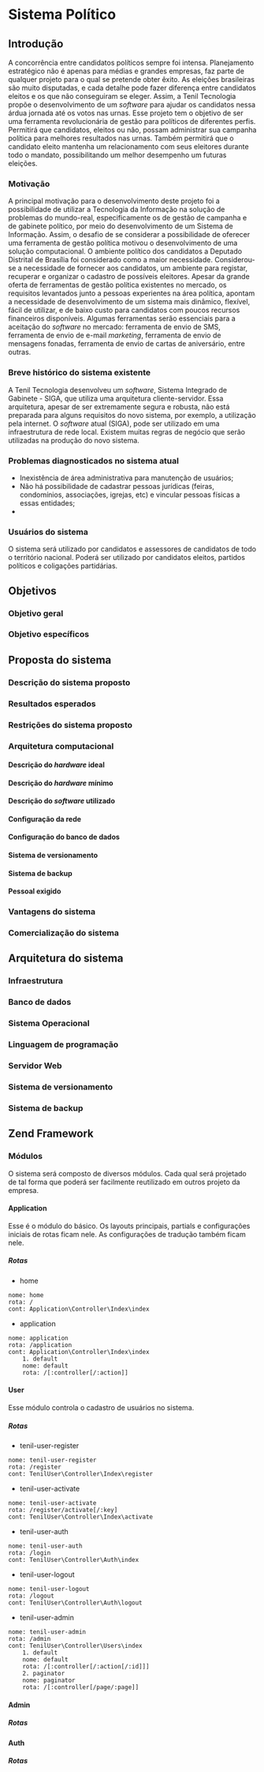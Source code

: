 Sistema Político
================

Introdução
----------
A concorrência entre candidatos políticos sempre foi intensa. Planejamento estratégico não é apenas para médias e grandes empresas, faz parte de qualquer projeto para o qual se pretende obter êxito. As eleições brasileiras são muito disputadas, e cada detalhe pode fazer diferença entre candidatos eleitos e os que não conseguiram se eleger.
Assim, a Tenil Tecnologia propõe o desenvolvimento de um _software_ para ajudar os candidatos nessa árdua jornada até os votos nas urnas. Esse projeto tem o objetivo de ser uma ferramenta revolucionária de gestão para políticos de diferentes perfis. Permitirá que candidatos, eleitos ou não, possam administrar sua campanha política para melhores resultados nas urnas. Também permitirá que o candidato eleito mantenha um relacionamento com seus eleitores durante todo o mandato, possibilitando um melhor desempenho um futuras eleições.

### Motivação
A principal motivação para o desenvolvimento deste projeto foi a possibilidade de utilizar a Tecnologia da Informação na solução de problemas do mundo-real, especificamente os de gestão de campanha e de gabinete político, por meio do desenvolvimento de um Sistema de Informação. Assim, o desafio de se considerar a possibilidade de oferecer uma ferramenta de gestão política motivou o desenvolvimento de uma solução computacional.
O ambiente político dos candidatos a Deputado Distrital de Brasília foi considerado como a maior necessidade. Considerou-se a necessidade de fornecer aos candidatos, um ambiente para registar, recuperar e organizar o cadastro de possíveis eleitores.
Apesar da grande oferta de ferramentas de gestão política existentes no mercado, os requisitos levantados junto a pessoas experientes na área política, apontam a necessidade de desenvolvimento de um sistema mais dinâmico, flexível, fácil de utilizar, e de baixo custo para candidatos com poucos recursos financeiros disponíveis.
Algumas ferramentas serão essenciais para a aceitação do _software_ no mercado: ferramenta de envio de SMS, ferramenta de envio de e-mail _marketing_, ferramenta de envio de mensagens fonadas, ferramenta de envio de cartas de aniversário, entre outras.

### Breve histórico do sistema existente
A Tenil Tecnologia desenvolveu um _software_, Sistema Integrado de Gabinete - SIGA, que utiliza uma arquitetura cliente-servidor. Essa arquitetura, apesar de ser extremamente segura e robusta, não está preparada para alguns requisitos do novo sistema, por exemplo, a utilização pela internet.
O _software_ atual (SIGA), pode ser utilizado em uma infraestrutura de rede local. Existem muitas regras de negócio que serão utilizadas na produção do novo sistema.

### Problemas diagnosticados no sistema atual
* Inexistência de área administrativa para manutenção de usuários;
* Não há possibilidade de cadastrar pessoas jurídicas (feiras, condomínios, associações, igrejas, etc) e vincular pessoas físicas a essas entidades;
* 

### Usuários do sistema
O sistema será utilizado por candidatos e assessores de candidatos de todo o território nacional. Poderá ser utilizado por candidatos eleitos, partidos políticos e coligações partidárias.

Objetivos
---------
### Objetivo geral

### Objetivo específicos

Proposta do sistema
------------------------
### Descrição do sistema proposto

### Resultados esperados

### Restrições do sistema proposto

### Arquitetura computacional 
#### Descrição do _hardware_ ideal
#### Descrição do _hardware_ mínimo
#### Descrição do _software_ utilizado
#### Configuração da rede
#### Configuração do banco de dados
#### Sistema de versionamento
#### Sistema de backup
#### Pessoal exigido

### Vantagens do sistema

### Comercialização do sistema

Arquitetura do sistema
----------------------
### Infraestrutura

### Banco de dados

### Sistema Operacional

### Linguagem de programação

### Servidor Web

### Sistema de versionamento

### Sistema de backup

Zend Framework
--------------
### Módulos
O sistema será composto de diversos módulos. Cada qual será projetado de tal forma que poderá ser facilmente reutilizado em outros projeto da empresa.

#### Application
Esse é o módulo do básico. Os layouts principais, partials e configurações iniciais de rotas ficam nele. As configurações de tradução também ficam nele.

##### Rotas
* home
```
nome: home
rota: /
cont: Application\Controller\Index\index
```

* application
```
nome: application
rota: /application
cont: Application\Controller\Index\index
	1. default
	nome: default
	rota: /[:controller[/:action]]
```

#### User
Esse módulo controla o cadastro de usuários no sistema.

##### Rotas
* tenil-user-register
```
nome: tenil-user-register
rota: /register
cont: TenilUser\Controller\Index\register
```

* tenil-user-activate
```
nome: tenil-user-activate
rota: /register/activate[/:key]
cont: TenilUser\Controller\Index\activate
```

* tenil-user-auth
```
nome: tenil-user-auth
rota: /login
cont: TenilUser\Controller\Auth\index
```

* tenil-user-logout
```
nome: tenil-user-logout
rota: /logout
cont: TenilUser\Controller\Auth\logout
```

* tenil-user-admin
```
nome: tenil-user-admin
rota: /admin
cont: TenilUser\Controller\Users\index
	1. default
	nome: default
	rota: /[:controller[/:action[/:id]]]
	2. paginator
	nome: paginator
	rota: /[:controller[/page/:page]]
```

#### Admin
##### Rotas

#### Auth
##### Rotas